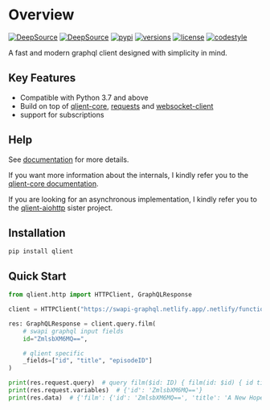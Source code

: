 # Overview

[![DeepSource](https://deepsource.io/gh/qlient-org/python-qlient.svg/?label=active+issues&token=2ZJ0b1dinekjVtwgJHSy286C)](https://deepsource.io/gh/qlient-org/python-qlient/?ref=repository-badge)
[![DeepSource](https://deepsource.io/gh/qlient-org/python-qlient.svg/?label=resolved+issues&token=2ZJ0b1dinekjVtwgJHSy286C)](https://deepsource.io/gh/qlient-org/python-qlient/?ref=repository-badge)
[![pypi](https://img.shields.io/pypi/v/qlient.svg)](https://pypi.python.org/pypi/qlient)
[![versions](https://img.shields.io/pypi/pyversions/qlient.svg)](https://github.com/qlient-org/python-qlient)
[![license](https://img.shields.io/github/license/qlient-org/python-qlient.svg)](https://github.com/qlient-org/python-qlient/blob/master/LICENSE)
[![codestyle](https://img.shields.io/badge/code%20style-black-black)](https://github.com/psf/black)

A fast and modern graphql client designed with simplicity in mind.

## Key Features

* Compatible with Python 3.7 and above
* Build on top of
  [qlient-core](https://github.com/qlient-org/python-qlient-core),
  [requests](https://github.com/psf/requests)
  and [websocket-client](https://github.com/websocket-client/websocket-client/)
* support for subscriptions

## Help

See [documentation](https://qlient-org.github.io/python-qlient/) for more details.

If you want more information about the internals,
I kindly refer you to the [qlient-core documentation](https://qlient-org.github.io/python-qlient-core/).

If you are looking for an asynchronous implementation,
I kindly refer you to the [qlient-aiohttp](https://github.com/qlient-org/python-qlient-aiohttp) sister project.

## Installation

```shell
pip install qlient
```

## Quick Start

````python
from qlient.http import HTTPClient, GraphQLResponse

client = HTTPClient("https://swapi-graphql.netlify.app/.netlify/functions/index")

res: GraphQLResponse = client.query.film(
    # swapi graphql input fields
    id="ZmlsbXM6MQ==",

    # qlient specific
    _fields=["id", "title", "episodeID"]
)

print(res.request.query)  # query film($id: ID) { film(id: $id) { id title episodeID } }
print(res.request.variables)  # {'id': 'ZmlsbXM6MQ=='}
print(res.data)  # {'film': {'id': 'ZmlsbXM6MQ==', 'title': 'A New Hope', 'episodeID': 4}}
````
